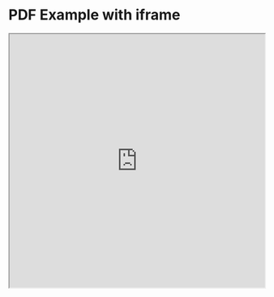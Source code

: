 <!DOCTYPE html>
<html>
  <head>
    <title>Title of the document</title>
  </head>
  <body>
    <h1>PDF Example with iframe</h1>
    <iframe src="https://github.com/Bannerzzforyou/Bannerzz-Post/blob/master/BLM%20Antifa%20Power%20Matrix%20Final.pdf" width="100%" height="500px">
    </iframe>
  </body>
</html>
